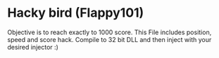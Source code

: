 # Hacky bird (Flappy101)

Objective is to reach exactly to 1000 score.
This File includes position, speed and score hack.
Compile to 32 bit DLL and then inject with your desired injector :)
